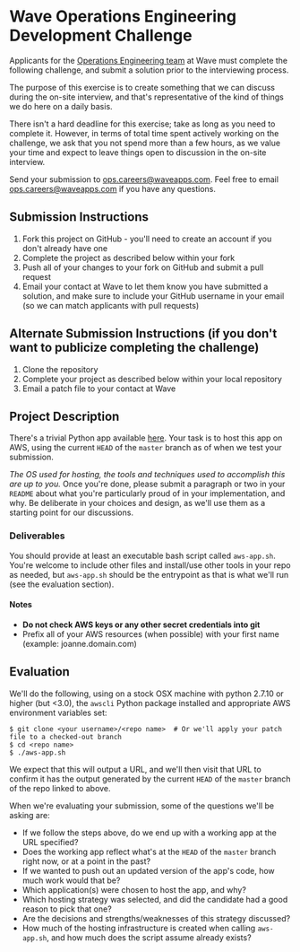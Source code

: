 # Wave Operations Engineering Development Challenge

Applicants for the [Operations Engineering team](https://wave.bamboohr.co.uk/jobs/) at Wave must complete the following challenge, and submit a solution prior to the interviewing process. 

The purpose of this exercise is to create something that we can discuss during the on-site interview, and that's representative of the kind of things we do here on a daily basis.

There isn't a hard deadline for this exercise; take as long as you need to complete it. However, in terms of total time spent actively working on the challenge, we ask that you not spend more than a few hours, as we value your time and expect to leave things open to discussion in the on-site interview.

Send your submission to [ops.careers@waveapps.com](ops.careers@waveapps.com). Feel free to email [ops.careers@waveapps.com](ops.careers@waveapps.com) if you have any questions.

## Submission Instructions

1. Fork this project on GitHub -  you'll need to create an account if you don't already have one
1. Complete the project as described below within your fork
1. Push all of your changes to your fork on GitHub and submit a pull request
1. Email your contact at Wave to let them know you have submitted a solution, and make sure to include your GitHub username in your email (so we can match applicants with pull requests)

## Alternate Submission Instructions (if you don't want to publicize completing the challenge)

1. Clone the repository
1. Complete your project as described below within your local repository
1. Email a patch file to your contact at Wave

## Project Description

There's a trivial Python app available [here](https://github.com/wvchallenges/opseng-challenge-app). Your task is to host this app on AWS, using the current `HEAD` of the `master` branch as of when we test your submission.

*The OS used for hosting, the tools and techniques used to accomplish this are up to you.* Once you're done, please submit a paragraph or two in your `README` about what you're particularly proud of in your implementation, and why. Be deliberate in your choices and design, as we'll use them as a starting point for our discussions.   

### Deliverables

You should provide at least an executable bash script called `aws-app.sh`. You're welcome to include other files and install/use other tools in your repo as needed, but `aws-app.sh` should be the entrypoint as that is what we'll run (see the evaluation section).

#### Notes

* **Do not check AWS keys or any other secret credentials into git**
* Prefix all of your AWS resources (when possible) with your first name (example: joanne.domain.com)

## Evaluation

We'll do the following, using on a stock OSX machine with python 2.7.10 or higher (but <3.0), the `awscli` Python package installed and appropriate AWS environment variables set:
```
$ git clone <your username>/<repo name>  # Or we'll apply your patch file to a checked-out branch
$ cd <repo name>
$ ./aws-app.sh
```
We expect that this will output a URL, and we'll then visit that URL to confirm it has the output generated by the current `HEAD` of the `master` branch of the repo linked to above. 

When we're evaluating your submission, some of the questions we'll be asking are:

* If we follow the steps above, do we end up with a working app at the URL specified?
* Does the working app reflect what's at the `HEAD` of the `master` branch right now, or at a point in the past? 
* If we wanted to push out an updated version of the app's code, how much work would that be? 
* Which application(s) were chosen to host the app, and why?
* Which hosting strategy was selected, and did the candidate had a good reason to pick that one?
* Are the decisions and strengths/weaknesses of this strategy discussed?
* How much of the hosting infrastructure is created when calling `aws-app.sh`, and how much does the script assume already exists?

